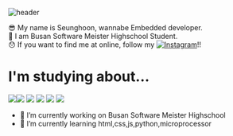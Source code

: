 

![header](https://capsule-render.vercel.app/api?type=soft&color=F9BAFD&height=250&section=header&text=Hi%20There😊&fontSize=70)

😎 My name is Seunghoon, wannabe Embedded developer.<br>
🤩 I am Busan Software Meister Highschool Student.<br>
😯 If you want to find me at online, follow my [![Instagram](https://img.shields.io/badge/Instagram-FD7CEC?style=flat-square&logo=Instagram&logoColor=black)](https://www.instagram.com/k.s.hoon_0328/)!!
<h1>I'm studying about...</h1>
 <img src="https://img.shields.io/badge/C-7?style=flat-square&logo=c&logoColor=white"><img src="https://img.shields.io/badge/JavaScript-F7DF1E?style=flat-square&logo=JavaScript&logoColor=black"> <img src="https://img.shields.io/badge/HTML-F0903C?style=flat-square&logo=HTML5&logoColor=black"> <img src="https://img.shields.io/badge/CSS-5087F5?style=flat-square&logo=CSS3&logoColor=black"> <img src="https://img.shields.io/badge/node.JS-16C656?style=flat-square&logo=node.JS&logoColor=black">  <img src="https://img.shields.io/badge/Python-A5BDFF?style=flat-square&logo=python&logoColor=black"> 
 
 
 


- 🔭 I’m currently working on Busan Software Meister Highschool
- 🌱 I’m currently learning  html,css,js,python,microprocessor
